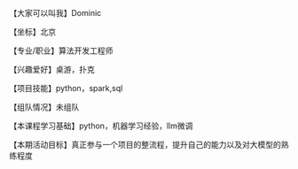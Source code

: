 【大家可以叫我】Dominic

【坐标】北京

【专业/职业】算法开发工程师

【兴趣爱好】桌游，扑克

【项目技能】python，spark,sql

【组队情况】未组队

【本课程学习基础】python，机器学习经验，llm微调

【本期活动目标】真正参与一个项目的整流程，提升自己的能力以及对大模型的熟练程度
